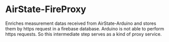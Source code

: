 # AirState-FireProxy
Enriches measurement datas received from AirState-Arduino and stores them by https request in a firebase database.
Arduino is not able to perform https requests. So this intermediate step serves as a kind of proxy service.

